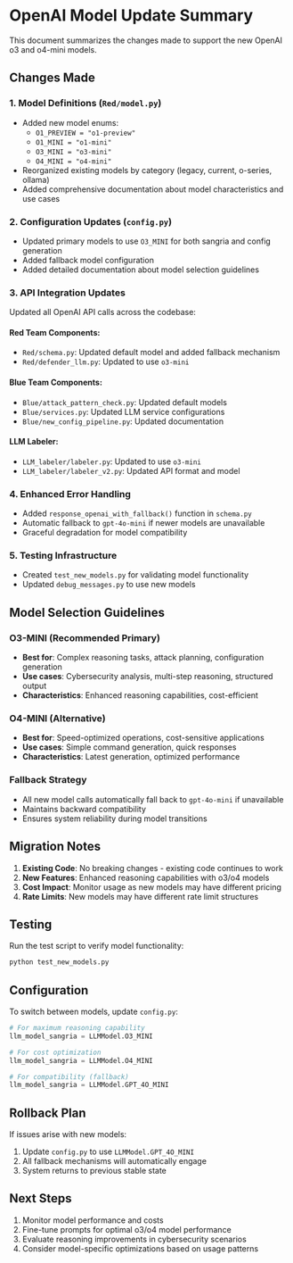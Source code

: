 # OpenAI Model Update Summary

This document summarizes the changes made to support the new OpenAI o3 and o4-mini models.

## Changes Made

### 1. Model Definitions (`Red/model.py`)
- Added new model enums:
  - `O1_PREVIEW = "o1-preview"`
  - `O1_MINI = "o1-mini"`
  - `O3_MINI = "o3-mini"`
  - `O4_MINI = "o4-mini"`
- Reorganized existing models by category (legacy, current, o-series, ollama)
- Added comprehensive documentation about model characteristics and use cases

### 2. Configuration Updates (`config.py`)
- Updated primary models to use `O3_MINI` for both sangria and config generation
- Added fallback model configuration
- Added detailed documentation about model selection guidelines

### 3. API Integration Updates
Updated all OpenAI API calls across the codebase:

#### Red Team Components:
- `Red/schema.py`: Updated default model and added fallback mechanism
- `Red/defender_llm.py`: Updated to use `o3-mini`

#### Blue Team Components:
- `Blue/attack_pattern_check.py`: Updated default models
- `Blue/services.py`: Updated LLM service configurations
- `Blue/new_config_pipeline.py`: Updated documentation

#### LLM Labeler:
- `LLM_labeler/labeler.py`: Updated to use `o3-mini`
- `LLM_labeler/labeler_v2.py`: Updated API format and model

### 4. Enhanced Error Handling
- Added `response_openai_with_fallback()` function in `schema.py`
- Automatic fallback to `gpt-4o-mini` if newer models are unavailable
- Graceful degradation for model compatibility

### 5. Testing Infrastructure
- Created `test_new_models.py` for validating model functionality
- Updated `debug_messages.py` to use new models

## Model Selection Guidelines

### O3-MINI (Recommended Primary)
- **Best for**: Complex reasoning tasks, attack planning, configuration generation
- **Use cases**: Cybersecurity analysis, multi-step reasoning, structured output
- **Characteristics**: Enhanced reasoning capabilities, cost-efficient

### O4-MINI (Alternative)
- **Best for**: Speed-optimized operations, cost-sensitive applications
- **Use cases**: Simple command generation, quick responses
- **Characteristics**: Latest generation, optimized performance

### Fallback Strategy
- All new model calls automatically fall back to `gpt-4o-mini` if unavailable
- Maintains backward compatibility
- Ensures system reliability during model transitions

## Migration Notes

1. **Existing Code**: No breaking changes - existing code continues to work
2. **New Features**: Enhanced reasoning capabilities with o3/o4 models
3. **Cost Impact**: Monitor usage as new models may have different pricing
4. **Rate Limits**: New models may have different rate limit structures

## Testing

Run the test script to verify model functionality:
```bash
python test_new_models.py
```

## Configuration

To switch between models, update `config.py`:
```python
# For maximum reasoning capability
llm_model_sangria = LLMModel.O3_MINI

# For cost optimization  
llm_model_sangria = LLMModel.O4_MINI

# For compatibility (fallback)
llm_model_sangria = LLMModel.GPT_4O_MINI
```

## Rollback Plan

If issues arise with new models:
1. Update `config.py` to use `LLMModel.GPT_4O_MINI`
2. All fallback mechanisms will automatically engage
3. System returns to previous stable state

## Next Steps

1. Monitor model performance and costs
2. Fine-tune prompts for optimal o3/o4 model performance
3. Evaluate reasoning improvements in cybersecurity scenarios
4. Consider model-specific optimizations based on usage patterns

